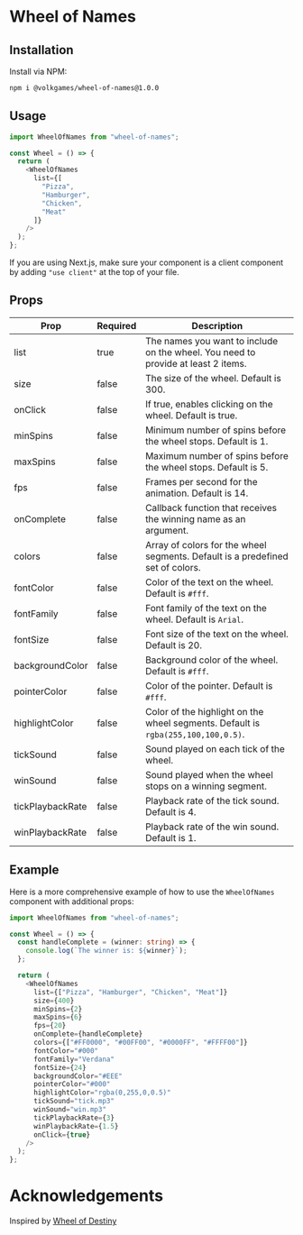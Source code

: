 # Wheel of Names

## Installation

Install via NPM:

```bash
npm i @volkgames/wheel-of-names@1.0.0
```

## Usage

```typescript
import WheelOfNames from "wheel-of-names";

const Wheel = () => {
  return (
    <WheelOfNames 
      list={[
        "Pizza",
        "Hamburger",
        "Chicken",
        "Meat"
      ]} 
    />
  );
};
```

If you are using Next.js, make sure your component is a client component by adding `"use client"` at the top of your file.

## Props

| Prop            | Required | Description                                                                           |
|-----------------|----------|---------------------------------------------------------------------------------------|
| list            | true     | The names you want to include on the wheel. You need to provide at least 2 items.      |
| size            | false    | The size of the wheel. Default is 300.                                                 |
| onClick         | false    | If true, enables clicking on the wheel. Default is true.                               |
| minSpins        | false    | Minimum number of spins before the wheel stops. Default is 1.                          |
| maxSpins        | false    | Maximum number of spins before the wheel stops. Default is 5.                          |
| fps             | false    | Frames per second for the animation. Default is 14.                                    |
| onComplete      | false    | Callback function that receives the winning name as an argument.                       |
| colors          | false    | Array of colors for the wheel segments. Default is a predefined set of colors.         |
| fontColor       | false    | Color of the text on the wheel. Default is `#fff`.                                     |
| fontFamily      | false    | Font family of the text on the wheel. Default is `Arial`.                              |
| fontSize        | false    | Font size of the text on the wheel. Default is 20.                                     |
| backgroundColor | false    | Background color of the wheel. Default is `#fff`.                                      |
| pointerColor    | false    | Color of the pointer. Default is `#fff`.                                               |
| highlightColor  | false    | Color of the highlight on the wheel segments. Default is `rgba(255,100,100,0.5)`.      |
| tickSound       | false    | Sound played on each tick of the wheel.                                                |
| winSound        | false    | Sound played when the wheel stops on a winning segment.                                |
| tickPlaybackRate| false    | Playback rate of the tick sound. Default is 4.                                         |
| winPlaybackRate | false    | Playback rate of the win sound. Default is 1.                                          |

## Example

Here is a more comprehensive example of how to use the `WheelOfNames` component with additional props:

```typescript
import WheelOfNames from "wheel-of-names";

const Wheel = () => {
  const handleComplete = (winner: string) => {
    console.log(`The winner is: ${winner}`);
  };

  return (
    <WheelOfNames 
      list={["Pizza", "Hamburger", "Chicken", "Meat"]}
      size={400}
      minSpins={2}
      maxSpins={6}
      fps={20}
      onComplete={handleComplete}
      colors={["#FF0000", "#00FF00", "#0000FF", "#FFFF00"]}
      fontColor="#000"
      fontFamily="Verdana"
      fontSize={24}
      backgroundColor="#EEE"
      pointerColor="#000"
      highlightColor="rgba(0,255,0,0.5)"
      tickSound="tick.mp3"
      winSound="win.mp3"
      tickPlaybackRate={3}
      winPlaybackRate={1.5}
      onClick={true}
    />
  );
};
```

# Acknowledgements

Inspired by [Wheel of Destiny](https://github.com/robgithub/wheelofdestiny)
